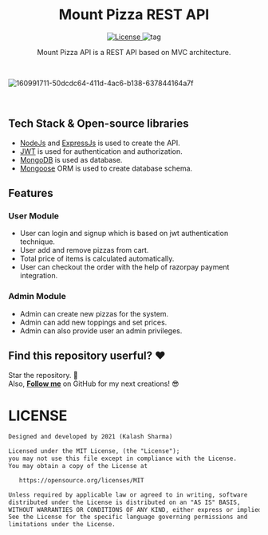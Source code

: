 <h1 align='center'>Mount Pizza REST API</h1>

<p align='center'>
  <a href="https://opensource.org/licenses/MIT">
  <img alt="License" src="https://img.shields.io/github/license/k99sharma/mount-pizza-api"/>
  </a>
    
  <a>
    <img alt="tag" src="https://img.shields.io/github/v/tag/k99sharma/mount-pizza-api" />
  </a>
</p>

<p align='center'>
  Mount Pizza API is a REST API based on MVC architecture.  
</p>

<br />

![160991711-50dcdc64-411d-4ac6-b138-637844164a7f](https://user-images.githubusercontent.com/54969439/194222754-879702ec-a492-45e4-b56f-f467caed5975.png)

<br />

## Tech Stack & Open-source libraries
- [NodeJs](https://nodejs.dev/en/) and [ExpressJs](https://expressjs.com/) is used to create the API.
- [JWT](https://jwt.io/) is used for authentication and authorization.
- [MongoDB](https://www.mongodb.com/) is used as database.
- [Mongoose](https://mongoosejs.com/) ORM is used to create database schema.

## Features

### User Module
- User can login and signup which is based on jwt authentication technique.
- User add and remove pizzas from cart.
- Total price of items is calculated automatically.
- User can checkout the order with the help of razorpay payment integration.

### Admin Module
- Admin can create new pizzas for the system.
- Admin can add new toppings and set prices.
- Admin can also provide user an admin privileges.

## Find this repository userful? :heart:
Star the repository. 🌟
<br>Also, __[Follow me](https://github.com/k99sharma)__ on GitHub for my next creations! 😎

# LICENSE
```xml
Designed and developed by 2021 (Kalash Sharma)

Licensed under the MIT License, (the "License");
you may not use this file except in compliance with the License.
You may obtain a copy of the License at

   https://opensource.org/licenses/MIT

Unless required by applicable law or agreed to in writing, software
distributed under the License is distributed on an "AS IS" BASIS,
WITHOUT WARRANTIES OR CONDITIONS OF ANY KIND, either express or implied.
See the License for the specific language governing permissions and
limitations under the License.
```
